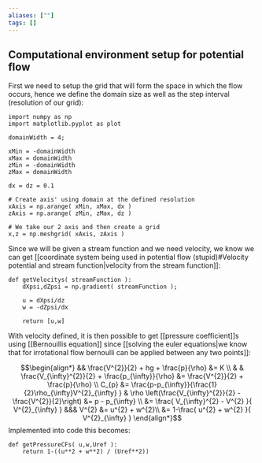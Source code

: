 ```yaml
---
aliases: [""]
tags: []
---
```


## Computational environment setup for potential flow

First we need to setup the grid that will form the space in which the flow occurs, hence we define the domain size as well as the step interval (resolution of our grid):

```jupyter
import numpy as np
import matplotlib.pyplot as plot

domainWidth = 4;

xMin = -domainWidth
xMax = domainWidth
zMin = -domainWidth
zMax = domainWidth

dx = dz = 0.1

# Create axis' using domain at the defined resolution
xAxis = np.arange( xMin, xMax, dx )
zAxis = np.arange( zMin, zMax, dz )

# We take our 2 axis and then create a grid
x,z = np.meshgrid( xAxis, zAxis ) 
```

Since we will be given a stream function and we need velocity, we know we can get [[coordinate system being used in potential flow (stupid)#Velocity potential and stream function|velocity from the stream function]]:

```jupyter
def getVelocitys( streamFunction ):
	dXpsi,dZpsi = np.gradient( streamFunction );
	
	u = dXpsi/dz
	w = -dZpsi/dx
	
	return [u,w]
```

With velocity defined, it is then possible to get [[pressure coefficient]]s using [[Bernouillis equation]] since [[solving the euler equations|we know that for irrotational flow bernoulli can be applied between any two points]]:

$$\begin{align*}
&&  \frac{V^{2}}{2} + hg + \frac{p}{\rho} &= K \\
& & \frac{V_{\infty}^{2}}{2}  + \frac{p_{\infty}}{\rho} &= \frac{V^{2}}{2}  + \frac{p}{\rho} \\
C_{p} &= \frac{p-p_{\infty}}{\frac{1}{2}\rho_{\infty}V^{2}_{\infty} } &  \rho \left(\frac{V_{\infty}^{2}}{2} - \frac{V^{2}}{2}\right) &=     p  -  p_{\infty} \\
 &= \frac{  V_{\infty}^{2} -  V^{2}  }{ V^{2}_{\infty} } &&& V^{2} &= u^{2} + w^{2}\\
  &= 1-\frac{  u^{2} + w^{2}  }{ V^{2}_{\infty} }
\end{align*}$$
Implemented into code this becomes:

```jupyter
def getPressureCFs( u,w,Uref ):
	return 1-((u**2 + w**2) / (Uref**2))
```

